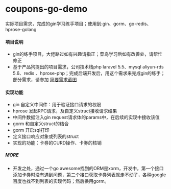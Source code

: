 # coupons-go-demo

实际项目需求，完成的gin学习练手项目；使用到:gin、gorm、go-redis、hprose-golang

#### 项目说明

- gin的练手项目，大佬路过如有兴趣请指正；菜鸟学习后如有改善处，请帮忙修正
- 基于产品狗提出的项目需求，公司技术栈php laravel 5.5、mysql aliyun-rds 5.6、redis 、hprose-php；完成后端开发后，用这个需求来完成gin的练手；部分需求，请参加 [简要需求截图](doc/prd.md)

#### 实现功能

- gin 自定义中间件：用于验证接口请求的权限
- hprose 发起RPC请求，及自定义struct接收请求结果
- 中间件数据注入gin request请求体的params中，在后续的实现中接收该值
- gorm 和自定义struct的结合
- gorm 开启sql打印
- 定义接口响应对象或列表的struct
- 实现的功能：卡券的CURD操作、卡券的核销

##### MORE

- 开发之处，通过一个go awesome找到的ORM是xorm，开发中，第一个接口添加卡券时没有遇到问题，第二个接口获取卡券列表就走不动了，各种google百度也找不到列表的实现代码；然后换用gorm。